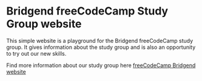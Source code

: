 # Bridgend freeCodeCamp Study Group website

This simple website is a playground for the Bridgend freeCodeCamp study group.
It gives information about the study group and is also an opportunity to try out our new skills.


Find more information about our study group here [freeCodeCamp Bridgend website](https://bridgend.cc/)

